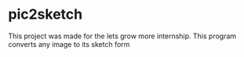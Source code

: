 # pic2sketch
This project was made for the lets grow more internship. This program converts any image to its sketch form
